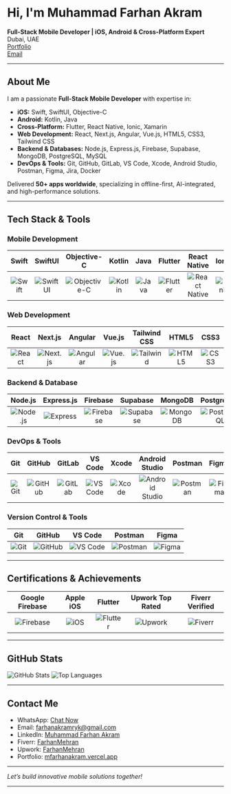 # Hi, I'm Muhammad Farhan Akram
**Full-Stack Mobile Developer | iOS, Android & Cross-Platform Expert**  
Dubai, UAE  
[Portfolio](https://mfarhanakram.vercel.app/)  
[Email](mailto:farhanakramryk@gmail.com)  

---

## About Me
I am a passionate **Full-Stack Mobile Developer** with expertise in:

- **iOS:** Swift, SwiftUI, Objective-C  
- **Android:** Kotlin, Java  
- **Cross-Platform:** Flutter, React Native, Ionic, Xamarin  
- **Web Development:** React, Next.js, Angular, Vue.js, HTML5, CSS3, Tailwind CSS  
- **Backend & Databases:** Node.js, Express.js, Firebase, Supabase, MongoDB, PostgreSQL, MySQL  
- **DevOps & Tools:** Git, GitHub, GitLab, VS Code, Xcode, Android Studio, Postman, Figma, Jira, Docker  

Delivered **50+ apps worldwide**, specializing in offline-first, AI-integrated, and high-performance solutions.  

---

## Tech Stack & Tools

### Mobile Development
| Swift | SwiftUI | Objective-C | Kotlin | Java | Flutter | React Native | Ionic | Xamarin |
|:-----:|:------:|:-----------:|:-----:|:---:|:------:|:------------:|:-----:|:-------:|
| ![Swift](https://img.shields.io/badge/Swift-F05138?style=for-the-badge&logo=swift&logoColor=white) | ![SwiftUI](https://img.shields.io/badge/SwiftUI-007AFF?style=for-the-badge&logo=swift&logoColor=white) | ![Objective-C](https://img.shields.io/badge/Objective--C-438EFF?style=for-the-badge&logo=apple&logoColor=white) | ![Kotlin](https://img.shields.io/badge/Kotlin-0095D5?style=for-the-badge&logo=kotlin&logoColor=white) | ![Java](https://img.shields.io/badge/Java-007396?style=for-the-badge&logo=java&logoColor=white) | ![Flutter](https://img.shields.io/badge/Flutter-02569B?style=for-the-badge&logo=flutter&logoColor=white) | ![React Native](https://img.shields.io/badge/React%20Native-61DAFB?style=for-the-badge&logo=react&logoColor=black) | ![Ionic](https://img.shields.io/badge/Ionic-3880FF?style=for-the-badge&logo=ionic&logoColor=white) | ![Xamarin](https://img.shields.io/badge/Xamarin-007ACC?style=for-the-badge&logo=xamarin&logoColor=white) |

### Web Development
| React | Next.js | Angular | Vue.js | Tailwind CSS | HTML5 | CSS3 |
|:----:|:------:|:------:|:-----:|:------------:|:---:|:---:|
| ![React](https://img.shields.io/badge/React-61DAFB?style=for-the-badge&logo=react&logoColor=black) | ![Next.js](https://img.shields.io/badge/Next.js-000000?style=for-the-badge&logo=next.js&logoColor=white) | ![Angular](https://img.shields.io/badge/Angular-DD0031?style=for-the-badge&logo=angular&logoColor=white) | ![Vue.js](https://img.shields.io/badge/Vue.js-4FC08D?style=for-the-badge&logo=vue.js&logoColor=white) | ![Tailwind](https://img.shields.io/badge/Tailwind%20CSS-06B6D4?style=for-the-badge&logo=tailwind-css&logoColor=white) | ![HTML5](https://img.shields.io/badge/HTML5-E34F26?style=for-the-badge&logo=html5&logoColor=white) | ![CSS3](https://img.shields.io/badge/CSS3-1572B6?style=for-the-badge&logo=css3&logoColor=white) |

### Backend & Database
| Node.js | Express.js | Firebase | Supabase | MongoDB | PostgreSQL | MySQL |
|:-------:|:----------:|:--------:|:--------:|:-------:|:----------:|:----:|
| ![Node.js](https://img.shields.io/badge/Node.js-339933?style=for-the-badge&logo=node.js&logoColor=white) | ![Express](https://img.shields.io/badge/Express.js-000000?style=for-the-badge&logo=express&logoColor=white) | ![Firebase](https://img.shields.io/badge/Firebase-FFCA28?style=for-the-badge&logo=firebase&logoColor=black) | ![Supabase](https://img.shields.io/badge/Supabase-3ECF8E?style=for-the-badge&logo=supabase&logoColor=white) | ![MongoDB](https://img.shields.io/badge/MongoDB-47A248?style=for-the-badge&logo=mongodb&logoColor=white) | ![PostgreSQL](https://img.shields.io/badge/PostgreSQL-336791?style=for-the-badge&logo=postgresql&logoColor=white) | ![MySQL](https://img.shields.io/badge/MySQL-4479A1?style=for-the-badge&logo=mysql&logoColor=white) |

### DevOps & Tools
| Git | GitHub | GitLab | VS Code | Xcode | Android Studio | Postman | Figma | Jira | Docker |
|:--:|:----:|:----:|:-------:|:----:|:-------------:|:-------:|:----:|:---:|:----:|
| ![Git](https://img.shields.io/badge/Git-F05032?style=for-the-badge&logo=git&logoColor=white) | ![GitHub](https://img.shields.io/badge/GitHub-181717?style=for-the-badge&logo=github&logoColor=white) | ![GitLab](https://img.shields.io/badge/GitLab-FCA121?style=for-the-badge&logo=gitlab&logoColor=white) | ![VS Code](https://img.shields.io/badge/VS%20Code-007ACC?style=for-the-badge&logo=visual-studio-code&logoColor=white) | ![Xcode](https://img.shields.io/badge/Xcode-147EFB?style=for-the-badge&logo=xcode&logoColor=white) | ![Android Studio](https://img.shields.io/badge/Android%20Studio-3DDC84?style=for-the-badge&logo=android&logoColor=white) | ![Postman](https://img.shields.io/badge/Postman-FF6C37?style=for-the-badge&logo=postman&logoColor=white) | ![Figma](https://img.shields.io/badge/Figma-F24E1E?style=for-the-badge&logo=figma&logoColor=white) | ![Jira](https://img.shields.io/badge/Jira-0052CC?style=for-the-badge&logo=jira&logoColor=white) | ![Docker](https://img.shields.io/badge/Docker-2496ED?style=for-the-badge&logo=docker&logoColor=white) |


### Version Control & Tools

|                                               Git                                              |                                                  GitHub                                                 |                                                         VS Code                                                         |                                                   Postman                                                  |                                                 Figma                                                |
| :--------------------------------------------------------------------------------------------: | :-----------------------------------------------------------------------------------------------------: | :---------------------------------------------------------------------------------------------------------------------: | :--------------------------------------------------------------------------------------------------------: | :--------------------------------------------------------------------------------------------------: |
| ![Git](https://img.shields.io/badge/Git-F05032?style=for-the-badge\&logo=git\&logoColor=white) | ![GitHub](https://img.shields.io/badge/GitHub-181717?style=for-the-badge\&logo=github\&logoColor=white) | ![VS Code](https://img.shields.io/badge/VS%20Code-007ACC?style=for-the-badge\&logo=visual-studio-code\&logoColor=white) | ![Postman](https://img.shields.io/badge/Postman-FF6C37?style=for-the-badge\&logo=postman\&logoColor=white) | ![Figma](https://img.shields.io/badge/Figma-F24E1E?style=for-the-badge\&logo=figma\&logoColor=white) |

---

## Certifications & Achievements

|                                                     Google Firebase                                                    |                                                        Apple iOS                                                       |                                                        Flutter                                                       |                                                    Upwork Top Rated                                                   |                                                  Fiverr Verified                                                 |
| :--------------------------------------------------------------------------------------------------------------------: | :--------------------------------------------------------------------------------------------------------------------: | :------------------------------------------------------------------------------------------------------------------: | :-------------------------------------------------------------------------------------------------------------------: | :--------------------------------------------------------------------------------------------------------------: |
| ![Firebase](https://img.shields.io/badge/Google%20Firebase-FFCA28?style=for-the-badge\&logo=firebase\&logoColor=black) | ![iOS](https://img.shields.io/badge/Apple%20iOS%20Development-000000?style=for-the-badge\&logo=apple\&logoColor=white) | ![Flutter](https://img.shields.io/badge/Flutter-Developer-02569B?style=for-the-badge\&logo=flutter\&logoColor=white) | ![Upwork](https://img.shields.io/badge/Upwork%20Top%20Rated-6fda44?style=for-the-badge\&logo=upwork\&logoColor=white) | ![Fiverr](https://img.shields.io/badge/Fiverr-Verified-1DBF73?style=for-the-badge\&logo=fiverr\&logoColor=white) |

---

## GitHub Stats

![GitHub Stats](https://github-readme-stats.vercel.app/api?username=FarhanMehran\&show_icons=true\&theme=radical)
![Top Languages](https://github-readme-stats.vercel.app/api/top-langs/?username=FarhanMehran\&hide=html\&theme=radical\&layout=compact)

---

## Contact Me

* WhatsApp: [Chat Now](https://wa.me/923073994429)
* Email: [farhanakramryk@gmail.com](mailto:farhanakramryk@gmail.com)
* LinkedIn: [Muhammad Farhan Akram](https://www.linkedin.com/in/muhammad-farhan-akram-553b8218a)
* Fiverr: [FarhanMehran](https://www.fiverr.com/sellers/farhanmehran)
* Upwork: [FarhanMehran](https://www.upwork.com/freelancers/~015400179ff18fd150?mp_source=share)
* Portfolio: [mfarhanakram.vercel.app](https://mfarhanakram.vercel.app/)

---

*Let’s build innovative mobile solutions together!*

---


